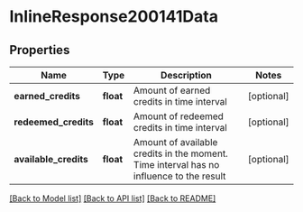 # InlineResponse200141Data

## Properties
Name | Type | Description | Notes
------------ | ------------- | ------------- | -------------
**earned_credits** | **float** | Amount of earned credits in time interval | [optional] 
**redeemed_credits** | **float** | Amount of redeemed credits in time interval | [optional] 
**available_credits** | **float** | Amount of available credits in the moment. Time interval has no influence to the result | [optional] 

[[Back to Model list]](../../README.md#documentation-for-models) [[Back to API list]](../../README.md#documentation-for-api-endpoints) [[Back to README]](../../README.md)

